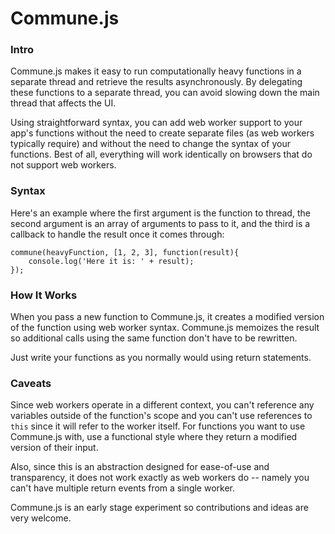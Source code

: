 # Commune.js

### Intro
Commune.js makes it easy to run computationally heavy functions in a separate thread and retrieve the results asynchronously. By delegating these functions to a separate thread, you can avoid slowing down the main thread that affects the UI.

Using straightforward syntax, you can add web worker support to your app's functions without the need to create separate files (as web workers typically require) and without the need to change the syntax of your functions. Best of all, everything will work identically on browsers that do not support web workers.


### Syntax
Here's an example where the first argument is the function to thread, the second argument is an array of arguments to pass to it, and the third is a callback to handle the result once it comes through:

```
commune(heavyFunction, [1, 2, 3], function(result){
    console.log('Here it is: ' + result);
});
```


### How It Works
When you pass a new function to Commune.js, it creates a modified version of the function using web worker syntax. Commune.js memoizes the result so additional calls using the same function don't have to be rewritten.

Just write your functions as you normally would using return statements.


### Caveats
Since web workers operate in a different context, you can't reference any variables outside of the function's scope and you can't use references to `this` since it will refer to the worker itself. For functions you want to use Commune.js with, use a functional style where they return a modified version of their input.

Also, since this is an abstraction designed for ease-of-use and transparency, it does not work exactly as web workers do -- namely you can't have multiple return events from a single worker.

Commune.js is an early stage experiment so contributions and ideas are very welcome.
